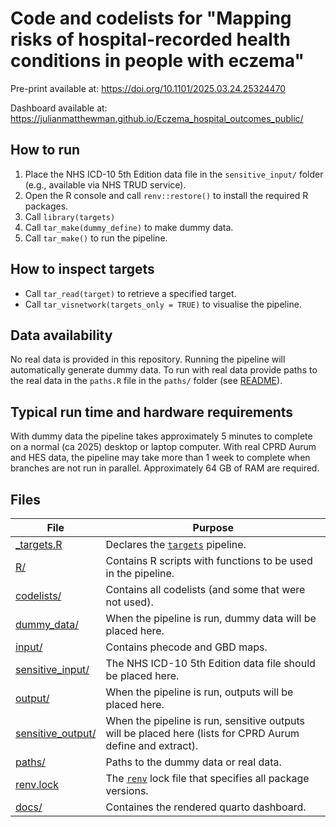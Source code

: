# Code and codelists for "Mapping risks of hospital-recorded health conditions in people with eczema"
Pre-print available at: https://doi.org/10.1101/2025.03.24.25324470

Dashboard available at: https://julianmatthewman.github.io/Eczema_hospital_outcomes_public/

## How to run

1.  Place the NHS ICD-10 5th Edition data file in the `sensitive_input/` folder (e.g., available via NHS TRUD service).
2.  Open the R console and call `renv::restore()` to install the required R packages.
3.  Call `library(targets)`
4.  Call `tar_make(dummy_define)` to make dummy data.
5.  Call `tar_make()` to run the pipeline.


## How to inspect targets

-   Call `tar_read(target)` to retrieve a specified target.
-   Call `tar_visnetwork(targets_only = TRUE)` to visualise the pipeline.

## Data availability

No real data is provided in this repository. Running the pipeline will automatically generate dummy data. To run with real data provide paths to the real data in the `paths.R` file in the `paths/` folder (see [README](paths/README.md)).


## Typical run time and hardware requirements

With dummy data the pipeline takes approximately 5 minutes to complete on a normal (ca 2025) desktop or laptop computer. With real CPRD Aurum and HES data, the pipeline may take more than 1 week to complete when branches are not run in parallel. Approximately 64 GB of RAM are required.

## Files

| File                                   | Purpose                                                                                                        |
|--------------------|----------------------------------------------------|
| [\_targets.R](_targets.R)              | Declares the [`targets`](https://docs.ropensci.org/targets) pipeline.                                          |
| [R/](R/)                               | Contains R scripts with functions to be used in the pipeline.                                                  |
| [codelists/](codelists/)               | Contains all codelists (and some that were not used).                                                          |
| [dummy_data/](dummy_data/)             | When the pipeline is run, dummy data will be placed here.                                                      |
| [input/](input/)                       | Contains phecode and GBD maps.                                                                                 |
| [sensitive_input/](sensitive_input/)   | The NHS ICD-10 5th Edition data file should be placed here.                                                    |
| [output/](output/)                     | When the pipeline is run, outputs will be placed here.                                                         |
| [sensitive_output/](sensitive_output/) | When the pipeline is run, sensitive outputs will be placed here (lists for CPRD Aurum define and extract).     |
| [paths/](paths/)                       | Paths to the dummy data or real data.                                                                          |
| [renv.lock](renv.lock)                 | The [`renv`](https://rstudio.github.io/renv/articles/renv.html) lock file that specifies all package versions. |
| [docs/](docs/)                         | Containes the rendered quarto dashboard.                                                                       |
